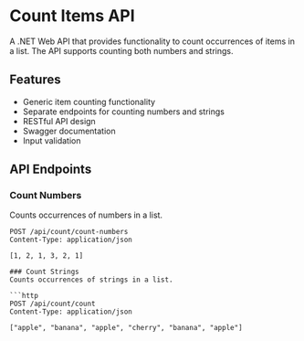 # Count Items API

A .NET Web API that provides functionality to count occurrences of items in a list. The API supports counting both numbers and strings.

## Features

- Generic item counting functionality
- Separate endpoints for counting numbers and strings
- RESTful API design
- Swagger documentation
- Input validation


## API Endpoints

### Count Numbers
Counts occurrences of numbers in a list.

```http
POST /api/count/count-numbers
Content-Type: application/json

[1, 2, 1, 3, 2, 1]

### Count Strings
Counts occurrences of strings in a list.

```http
POST /api/count/count
Content-Type: application/json

["apple", "banana", "apple", "cherry", "banana", "apple"]